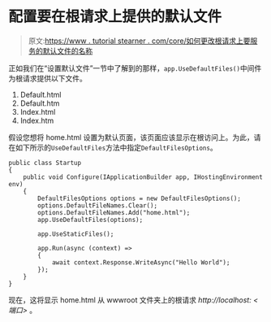# 配置要在根请求上提供的默认文件

> 原文:[https://www . tutorial stearner . com/core/如何更改根请求上要服务的默认文件的名称](https://www.tutorialsteacher.com/core/how-to-change-the-name-of-the-default-file-to-be-served-on-root-request)

正如我们在“设置默认文件”一节中了解到的那样，`app.UseDefaultFiles()`中间件为根请求提供以下文件。

1.  Default.html
2.  Default.htm
3.  Index.html
4.  Index.htm

假设您想将 home.html 设置为默认页面，该页面应该显示在根访问上。为此，请在如下所示的`UseDefaultFiles`方法中指定`DefaultFilesOptions`。

```
public class Startup
{
    public void Configure(IApplicationBuilder app, IHostingEnvironment env)
    {
        DefaultFilesOptions options = new DefaultFilesOptions();
        options.DefaultFileNames.Clear();
        options.DefaultFileNames.Add("home.html");
        app.UseDefaultFiles(options);

        app.UseStaticFiles();

        app.Run(async (context) =>
        {
            await context.Response.WriteAsync("Hello World");
        });
    }
} 
```

现在，这将显示 home.html 从 wwwroot 文件夹上的根请求 *http://localhost: <端口>* 。